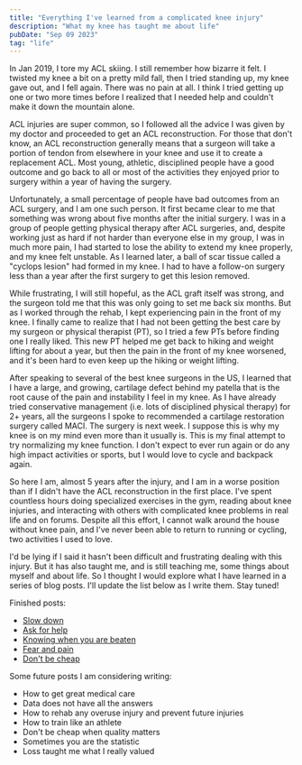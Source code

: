 ```yaml
---
title: "Everything I've learned from a complicated knee injury"
description: "What my knee has taught me about life"
pubDate: "Sep 09 2023"
tag: "life"
---
```


In Jan 2019, I tore my ACL skiing. I still remember how bizarre it felt. I twisted my knee a bit on a pretty mild fall, then I tried standing up, my knee gave out, and I fell again. There was no pain at all. I think I tried getting up one or two more times before I realized that I needed help and couldn't make it down the mountain alone.

ACL injuries are super common, so I followed all the advice I was given by my doctor and proceeded to get an ACL reconstruction. For those that don't know, an ACL reconstruction generally means that a surgeon will take a portion of tendon from elsewhere in your knee and use it to create a replacement ACL. Most young, athletic, disciplined people have a good outcome and go back to all or most of the activities they enjoyed prior to surgery within a year of having the surgery.

Unfortunately, a small percentage of people have bad outcomes from an ACL surgery, and I am one such person. It first became clear to me that something was wrong about five months after the initial surgery. I was in a group of people getting physical therapy after ACL surgeries, and, despite working just as hard if not harder than everyone else in my group, I was in much more pain, I had started to lose the ability to extend my knee properly, and my knee felt unstable. As I learned later, a ball of scar tissue called a "cyclops lesion" had formed in my knee. I had to have a follow-on surgery less than a year after the first surgery to get this lesion removed.

While frustrating, I will still hopeful, as the ACL graft itself was strong, and the surgeon told me that this was only going to set me back six months. But as I worked through the rehab, I kept experiencing pain in the front of my knee. I finally came to realize that I had not been getting the best care by my surgeon or physical therapist (PT), so I tried a few PTs before finding one I really liked. This new PT helped me get back to hiking and weight lifting for about a year, but then the pain in the front of my knee worsened, and it's been hard to even keep up the hiking or weight lifting.

After speaking to several of the best knee surgeons in the US, I learned that I have a large, and growing, cartilage defect behind my patella that is the root cause of the pain and instability I feel in my knee. As I have already tried conservative management (i.e. lots of disciplined physical therapy) for 2+ years, all the surgeons I spoke to recommended a cartilage restoration surgery called MACI. The surgery is next week. I suppose this is why my knee is on my mind even more than it usually is. This is my final attempt to try normalizing my knee function. I don't expect to ever run again or do any high impact activities or sports, but I would love to cycle and backpack again.

So here I am, almost 5 years after the injury, and I am in a worse position than if I didn't have the ACL reconstruction in the first place. I've spent countless hours doing specialized exercises in the gym, reading about knee injuries, and interacting with others with complicated knee problems in real life and on forums. Despite all this effort, I cannot walk around the house without knee pain, and I've never been able to return to running or cycling, two activities I used to love.

I'd be lying if I said it hasn't been difficult and frustrating dealing with this injury. But it has also taught me, and is still teaching me, some things about myself and about life. So I thought I would explore what I have learned in a series of blog posts. I'll update the list below as I write them. Stay tuned!

Finished posts:

- [Slow down](/blog/slow-down)
- [Ask for help](/blog/ask-for-help)
- [Knowing when you are beaten](/blog/beaten)
- [Fear and pain](/blog/fear-and-pain)
- [Don't be cheap](/blog/dont-be-cheap)

Some future posts I am considering writing:

- How to get great medical care
- Data does not have all the answers
- How to rehab any overuse injury and prevent future injuries
- How to train like an athlete
- Don't be cheap when quality matters
- Sometimes you are the statistic
- Loss taught me what I really valued
